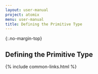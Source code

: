 ```yaml
---
layout: user-manual
project: atomix
menu: user-manual
title: Defining the Primitive Type
---
```


{:.no-margin-top}
## Defining the Primitive Type

{% include common-links.html %}
